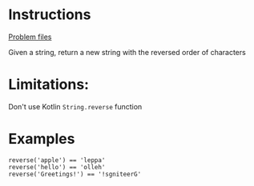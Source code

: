 # Instructions
[Problem files](.)

Given a string, return a new string with the reversed order of characters

# Limitations:
Don't use Kotlin `String.reverse` function

# Examples
```
reverse('apple') == 'leppa'
reverse('hello') == 'olleh'
reverse('Greetings!') == '!sgniteerG'
```

